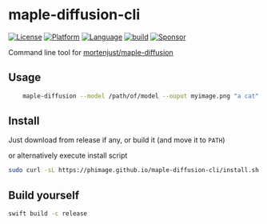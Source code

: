 # maple-diffusion-cli

[![License](https://img.shields.io/badge/license-MIT-blue.svg?style=flat)](http://mit-license.org)
[![Platform](http://img.shields.io/badge/platform-macOS-lightgrey.svg?style=flat)](https://developer.apple.com/resources/)
[![Language](http://img.shields.io/badge/language-swift-orange.svg?style=flat)](https://developer.apple.com/swift)
[![build](https://github.com/phimage/maple-diffusion-cli/actions/workflows/build.yml/badge.svg)](https://github.com/phimage/maple-diffusion-cli/actions/workflows/build.yml)
[![Sponsor](https://img.shields.io/badge/Sponsor-%F0%9F%A7%A1-white.svg?style=flat)](https://github.com/sponsors/phimage)

Command line tool for [mortenjust/maple-diffusion](https://github.com/mortenjust/maple-diffusion)

## Usage

```bash
    maple-diffusion --model /path/of/model --ouput myimage.png "a cat"
```

## Install

Just download from release if any, or build it (and move it to `PATH`)

or alternatively execute install script

```bash
sudo curl -sL https://phimage.github.io/maple-diffusion-cli/install.sh | bash
```

## Build yourself

```bash
swift build -c release
```
